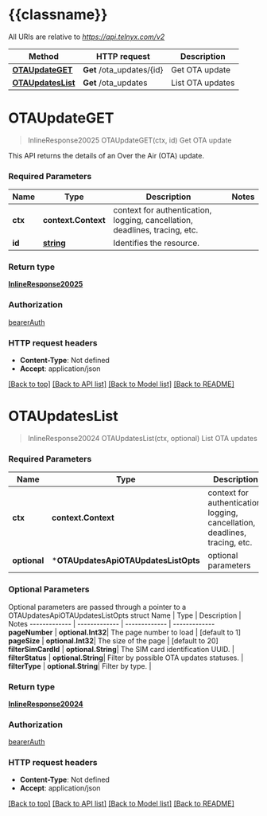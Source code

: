 # {{classname}}

All URIs are relative to *https://api.telnyx.com/v2*

Method | HTTP request | Description
------------- | ------------- | -------------
[**OTAUpdateGET**](OTAUpdatesApi.md#OTAUpdateGET) | **Get** /ota_updates/{id} | Get OTA update
[**OTAUpdatesList**](OTAUpdatesApi.md#OTAUpdatesList) | **Get** /ota_updates | List OTA updates

# **OTAUpdateGET**
> InlineResponse20025 OTAUpdateGET(ctx, id)
Get OTA update

This API returns the details of an Over the Air (OTA) update.

### Required Parameters

Name | Type | Description  | Notes
------------- | ------------- | ------------- | -------------
 **ctx** | **context.Context** | context for authentication, logging, cancellation, deadlines, tracing, etc.
  **id** | [**string**](.md)| Identifies the resource. | 

### Return type

[**InlineResponse20025**](inline_response_200_25.md)

### Authorization

[bearerAuth](../README.md#bearerAuth)

### HTTP request headers

 - **Content-Type**: Not defined
 - **Accept**: application/json

[[Back to top]](#) [[Back to API list]](../README.md#documentation-for-api-endpoints) [[Back to Model list]](../README.md#documentation-for-models) [[Back to README]](../README.md)

# **OTAUpdatesList**
> InlineResponse20024 OTAUpdatesList(ctx, optional)
List OTA updates

### Required Parameters

Name | Type | Description  | Notes
------------- | ------------- | ------------- | -------------
 **ctx** | **context.Context** | context for authentication, logging, cancellation, deadlines, tracing, etc.
 **optional** | ***OTAUpdatesApiOTAUpdatesListOpts** | optional parameters | nil if no parameters

### Optional Parameters
Optional parameters are passed through a pointer to a OTAUpdatesApiOTAUpdatesListOpts struct
Name | Type | Description  | Notes
------------- | ------------- | ------------- | -------------
 **pageNumber** | **optional.Int32**| The page number to load | [default to 1]
 **pageSize** | **optional.Int32**| The size of the page | [default to 20]
 **filterSimCardId** | **optional.String**| The SIM card identification UUID. | 
 **filterStatus** | **optional.String**| Filter by possible OTA updates statuses. | 
 **filterType** | **optional.String**| Filter by type. | 

### Return type

[**InlineResponse20024**](inline_response_200_24.md)

### Authorization

[bearerAuth](../README.md#bearerAuth)

### HTTP request headers

 - **Content-Type**: Not defined
 - **Accept**: application/json

[[Back to top]](#) [[Back to API list]](../README.md#documentation-for-api-endpoints) [[Back to Model list]](../README.md#documentation-for-models) [[Back to README]](../README.md)

